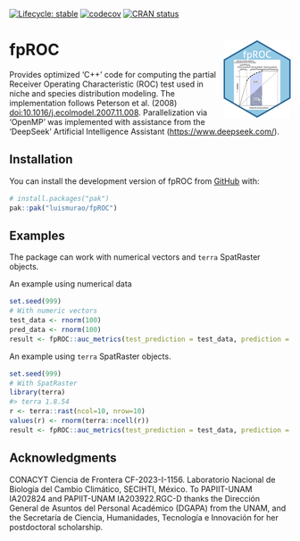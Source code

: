 
<!-- README.md is generated from README.Rmd. Please edit that file -->

<!-- badges: start -->

[![Lifecycle:
stable](https://img.shields.io/badge/lifecycle-stable-brightgreen.svg)](https://lifecycle.r-lib.org/articles/stages.html#stable)
[![codecov](https://codecov.io/gh/luismurao/fpROC/graph/badge.svg?token=22EZE5M06M)](https://app.codecov.io/gh/luismurao/fpROC)
[![CRAN
status](https://www.r-pkg.org/badges/version/fpROC)](https://CRAN.R-project.org/package=fpROC)
<!-- badges: end -->

# fpROC <a href="https://luismurao.github.io/fpROC/"><img src="man/figures/logo.png" align="right" height="139" /></a>

Provides optimized ‘C++’ code for computing the partial Receiver
Operating Characteristic (ROC) test used in niche and species
distribution modeling. The implementation follows Peterson et al. (2008)
<doi:10.1016/j.ecolmodel.2007.11.008>. Parallelization via ‘OpenMP’ was
implemented with assistance from the ‘DeepSeek’ Artificial Intelligence
Assistant (<https://www.deepseek.com/>).

## Installation

You can install the development version of fpROC from
[GitHub](https://github.com/) with:

``` r
# install.packages("pak")
pak::pak("luismurao/fpROC")
```

## Examples

The package can work with numerical vectors and `terra` SpatRaster
objects.

An example using numerical data

``` r
set.seed(999)
# With numeric vectors
test_data <- rnorm(100)
pred_data <- rnorm(100)
result <- fpROC::auc_metrics(test_prediction = test_data, prediction = pred_data)
```

An example using `terra` SpatRaster objects.

``` r
set.seed(999)
# With SpatRaster
library(terra)
#> terra 1.8.54
r <- terra::rast(ncol=10, nrow=10)
values(r) <- rnorm(terra::ncell(r))
result <- fpROC::auc_metrics(test_prediction = test_data, prediction = r)
```

## Acknowledgments

CONACYT Ciencia de Frontera CF-2023-I-1156. Laboratorio Nacional de
Biología del Cambio Climático, SECIHTI, México. To PAPIIT-UNAM IA202824
and PAPIIT-UNAM IA203922.RGC-D thanks the Dirección General de Asuntos
del Personal Académico (DGAPA) from the UNAM, and the Secretaría de
Ciencia, Humanidades, Tecnología e Innovación for her postdoctoral
scholarship.
